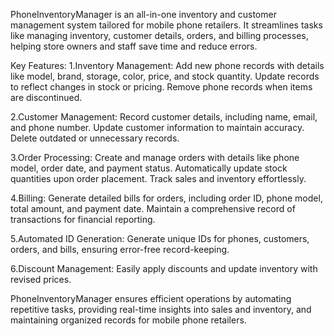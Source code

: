 PhoneInventoryManager is an all-in-one inventory and customer management system tailored for mobile phone retailers. It streamlines tasks like managing inventory, customer details, orders, and billing processes, helping store owners and staff save time and reduce errors.

Key Features:
1.Inventory Management:
Add new phone records with details like model, brand, storage, color, price, and stock quantity.
Update records to reflect changes in stock or pricing.
Remove phone records when items are discontinued.

2.Customer Management:
Record customer details, including name, email, and phone number.
Update customer information to maintain accuracy.
Delete outdated or unnecessary records.

3.Order Processing:
Create and manage orders with details like phone model, order date, and payment status.
Automatically update stock quantities upon order placement.
Track sales and inventory effortlessly.

4.Billing:
Generate detailed bills for orders, including order ID, phone model, total amount, and payment date.
Maintain a comprehensive record of transactions for financial reporting.

5.Automated ID Generation:
Generate unique IDs for phones, customers, orders, and bills, ensuring error-free record-keeping.

6.Discount Management:
Easily apply discounts and update inventory with revised prices.

PhoneInventoryManager ensures efficient operations by automating repetitive tasks, providing real-time insights into sales and inventory, and maintaining organized records for mobile phone retailers.






